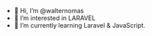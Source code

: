 - 👋 Hi, I’m @walternomas
- 👀 I’m interested in LARAVEL
- 🌱 I’m currently learning Laravel & JavaScript.
<!--
- 💞️ I’m looking to collaborate on ...
- 📫 How to reach me ...
-->
<!---
walternomas/walternomas is a ✨ special ✨ repository because its `README.md` (this file) appears on your GitHub profile.
You can click the Preview link to take a look at your changes.
--->
